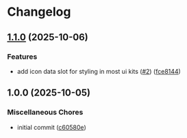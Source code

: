 # Changelog

## [1.1.0](https://github.com/sysmatter/laravel-navigation/compare/v1.0.0...v1.1.0) (2025-10-06)

### Features

* add icon data slot for styling in most ui
  kits ([#2](https://github.com/sysmatter/laravel-navigation/issues/2)) ([fce8144](https://github.com/sysmatter/laravel-navigation/commit/fce8144b2ebdd9c6340b7a2d216122b247da1d2c))

## 1.0.0 (2025-10-05)

### Miscellaneous Chores

* initial
  commit ([c60580e](https://github.com/sysmatter/laravel-navigation/commit/c60580e1512a50982bcba554222fda7795314ea5))

